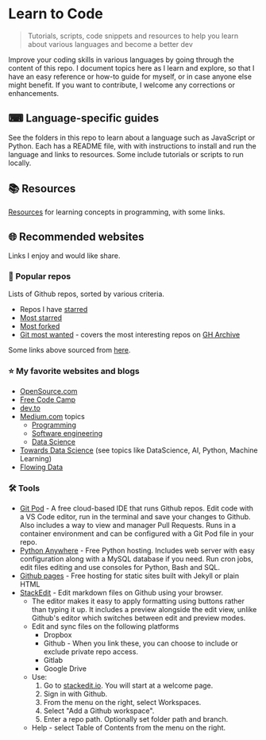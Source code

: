 # Learn to Code
> Tutorials, scripts, code snippets and resources to help you learn about various languages and become a better dev

Improve your coding skills in various languages by going through the content of this repo. I document topics here as I learn and explore, so that I have an easy reference or how-to guide for myself, or in case anyone else might benefit. If you want to contribute, I welcome any corrections or enhancements.

## ⌨ Language-specific guides

See the folders in this repo to learn about a language such as JavaScript or Python. Each has a README file, with with instructions to install and run the language and links to resources. Some include tutorials or scripts to run locally.

## 📚 Resources

[Resources](/resources.md) for learning concepts in programming, with some links.

## 🌐 Recommended websites

Links I enjoy and would like share.

### 🤩 Popular repos

Lists of Github repos, sorted by various criteria.

- Repos I have [starred](https://github.com/MichaelCurrin?tab=stars) 
- [Most starred](https://github.com/search?q=stars%3A%3E100&s=stars&type=Repositories)
- [Most forked](https://github.com/search?o=desc&q=stars:%3E1&s=forks&type=Repositories)
- [Git most wanted](http://gitmostwanted.com/) - covers the most interesting repos on [GH Archive](https://www.gharchive.org/)

Some links above sourced from [here](https://stackoverflow.com/questions/19855552/how-to-find-out-the-most-popular-repositories-on-github).

### ⭐ My favorite websites and blogs

- [OpenSource.com](https://opensource.com)
- [Free Code Camp](http://freeCodeCamp.org)
- [dev.to](https://dev.to)
- [Medium.com](https://medium.com) topics
    - [Programming](https://medium.com/topic/programming)
    - [Software engineering](https://medium.com/topic/software-engineering)
    - [Data Science](https://medium.com/topic/data-science)
- [Towards Data Science](https://towardsdatascience.com/) (see topics like DataScience, AI, Python, Machine Learning)
- [Flowing Data](https://flowingdata.com)

### 🛠 Tools

- [Git Pod](https://gitpod.io) - A free cloud-based IDE that runs Github repos. Edit code with a VS Code editor, run in the terminal and save your changes to Github. Also includes a way to view and manager Pull Requests. Runs in a container environment and can be configured with a Git Pod file in your repo.
- [Python Anywhere](https://pythonanywhere.com) - Free Python hosting. Includes web server with easy configuration along with a MySQL database if you need. Run cron jobs, edit files editing and use consoles for Python, Bash and SQL.
- [Github pages](https://pages.github.com/) - Free hosting for static sites built with Jekyll or plain HTML
- [StackEdit](https://stackedit.io/) - Edit markdown files on Github using your browser. 
    - The editor makes it easy to apply formatting using buttons rather than typing it up. It includes a preview alongside the edit view, unlike Github's editor which switches between edit and preview modes. 
    - Edit and sync files on the following platforms
        - Dropbox
        - Github - When you link these, you can choose to include or exclude private repo access.
        - Gitlab
        - Google Drive
    - Use:
        1. Go to [stackedit.io](https://stackedit.io/). You will start at a welcome page.
        1. Sign in with Github.
        1. From the menu on the right, select Workspaces.
        1. Select "Add a Github workspace".
        1. Enter a repo path. Optionally set folder path and branch.
    - Help - select Table of Contents from the menu on the right.
